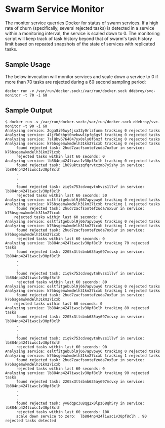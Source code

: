 # Swarm Service Monitor

The monitor service querries Docker for status of swarm services. If a high rate of churn (specifically, several rejected tasks) is detected in a service within a monitoring interval, the service is scaled down to 0. The monitoring script will keep track of task history beyond that of swarm's task history limit based on repeated snapshots of the state of services with replicated tasks.

## Sample Usage

The below invocation will monitor services and scale down a service to 0 if more than 70 tasks are rejected during a 60 second sampling period:

```
docker run -v /var/run/docker.sock:/var/run/docker.sock ddebroy/svc-monitor -t 70 -i 60
```

## Sample Output

```
$ docker run -v /var/run/docker.sock:/var/run/docker.sock ddebroy/svc-monitor -t 90 -i 60
Analyzing service: 2qga8i95wy4jsa33y0rlzfunm tracking 0 rejected tasks
Analyzing service: 4ljfk0khpt0nvbwwlipfg6gsf tracking 0 rejected tasks
Analyzing service: 7sl8bv6764047yx0sly0f6nzf tracking 0 rejected tasks
Analyzing service: k76bsgemwkmdelh31km27icxb tracking 0 rejected tasks
     found rejected task: 2hud7zacfsontefzuda7ox5ur in service: k76bsgemwkmdelh31km27icxb
     rejected tasks within last 60 seconds: 0
Analyzing service: lb884np424liwsc1v30pf8clh tracking 0 rejected tasks
     found rejected task: 1h89uktszqfqrvtczmb7y5shy in service: lb884np424liwsc1v30pf8clh
     .
     .
     .
     found rejected task: ziq9x753cdvoqvtnhvzs1llvf in service: lb884np424liwsc1v30pf8clh
     rejected tasks within last 60 seconds: 50
Analyzing service: osltfitgebubl9j667apvpwy6 tracking 0 rejected tasks
Analyzing service: k76bsgemwkmdelh31km27icxb tracking 1 rejected tasks
     found rejected task: 2hud7zacfsontefzuda7ox5ur in service: k76bsgemwkmdelh31km27icxb
    rejected tasks within last 60 seconds: 0
Analyzing service: osltfitgebubl9j667apvpwy6 tracking 0 rejected tasks
Analyzing service: k76bsgemwkmdelh31km27icxb tracking 1 rejected tasks
     found rejected task: 2hud7zacfsontefzuda7ox5ur in service: k76bsgemwkmdelh31km27icxb
     rejected tasks within last 60 seconds: 0
Analyzing service: lb884np424liwsc1v30pf8clh tracking 70 rejected tasks
     found rejected task: 2205x3ttsbnb635ay697mcvxy in service: lb884np424liwsc1v30pf8clh
     .
     .
     .
     found rejected task: ziq9x753cdvoqvtnhvzs1llvf in service: lb884np424liwsc1v30pf8clh
     rejected tasks within last 60 seconds: 80
Analyzing service: osltfitgebubl9j667apvpwy6 tracking 0 rejected tasks
Analyzing service: k76bsgemwkmdelh31km27icxb tracking 1 rejected tasks
     found rejected task: 2hud7zacfsontefzuda7ox5ur in service: k76bsgemwkmdelh31km27icxb
    rejected tasks within last 60 seconds: 0
Analyzing service: lb884np424liwsc1v30pf8clh tracking 80 rejected tasks
     found rejected task: 2205x3ttsbnb635ay697mcvxy in service: lb884np424liwsc1v30pf8clh
     .
     .
     .
     found rejected task: ziq9x753cdvoqvtnhvzs1llvf in service: lb884np424liwsc1v30pf8clh
     rejected tasks within last 60 seconds: 90
Analyzing service: osltfitgebubl9j667apvpwy6 tracking 0 rejected tasks
Analyzing service: k76bsgemwkmdelh31km27icxb tracking 1 rejected tasks
     found rejected task: 2hud7zacfsontefzuda7ox5ur in service: k76bsgemwkmdelh31km27icxb
     rejected tasks within last 60 seconds: 0
Analyzing service: lb884np424liwsc1v30pf8clh tracking 90 rejected tasks
     found rejected task: 2205x3ttsbnb635ay697mcvxy in service: lb884np424liwsc1v30pf8clh
     .
     .
     .
     found rejected task: yv8dqpc3u8qg2x0lpz68qh5ry in service: lb884np424liwsc1v30pf8clh
     rejected tasks within last 60 seconds: 100
     scale down service to zero:  lb884np424liwsc1v30pf8clh . 90 rejected tasks detected
```
